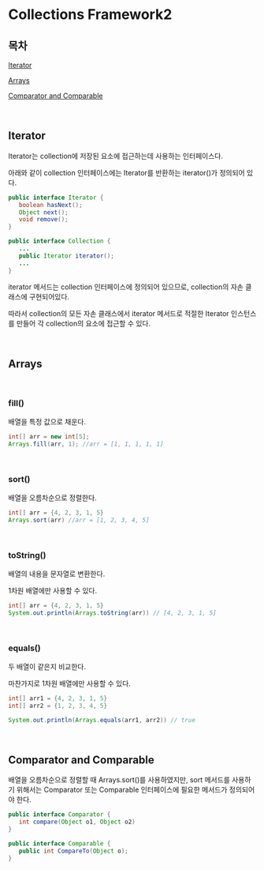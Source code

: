 # Collections Framework2

## 목차

[Iterator](#Iterator)

[Arrays](#Arrays)

[Comparator and Comparable](#Comparator-and-Comparable)

<br>

## Iterator

Iterator는 collection에 저장된 요소에 접근하는데 사용하는 인터페이스다.

아래와 같이 collection 인터페이스에는 Iterator를 반환하는 iterator()가 정의되어 있다.

```JAVA
public interface Iterator {
   boolean hasNext();
   Object next();
   void remove();
}

public interface Collection {
   ...
   public Iterator iterator();
   ...
}
```

iterator 메서드는 collection 인터페이스에 정의되어 있으므로, collection의 자손 클래스에 구현되어있다.

따라서 collection의 모든 자손 클래스에서 iterator 메서드로 적절한 Iterator 인스턴스를 만들어 각 collection의 요소에 접근할 수 있다.

<br>

## Arrays

<br>

### fill()

배열을 특정 값으로 채운다.

```JAVA
int[] arr = new int[5];
Arrays.fill(arr, 1); //arr = [1, 1, 1, 1, 1]
```

<br>

### sort()

배열을 오름차순으로 정렬한다.

```JAVA
int[] arr = {4, 2, 3, 1, 5}
Arrays.sort(arr) //arr = [1, 2, 3, 4, 5]
```

<br>

### toString()

배열의 내용을 문자열로 변환한다.

1차원 배열에만 사용할 수 있다.

```JAVA
int[] arr = {4, 2, 3, 1, 5}
System.out.println(Arrays.toString(arr)) // [4, 2, 3, 1, 5]
```

<br>

### equals()

두 배열이 같은지 비교한다.

마찬가지로 1차원 배열에만 사용할 수 있다.

```JAVA
int[] arr1 = {4, 2, 3, 1, 5}
int[] arr2 = {1, 2, 3, 4, 5}

System.out.println(Arrays.equals(arr1, arr2)) // true
```

<br>

## Comparator and Comparable

배열을 오름차순으로 정렬할 때 Arrays.sort()를 사용하였지만, sort 메서드를 사용하기 위해서는 Comparator 또는 Comparable 인터페이스에 필요한 메서드가 정의되어야 한다.

```JAVA
public interface Comparator {
   int compare(Object o1, Object o2)
}

public interface Comparable {
   public int CompareTo(Object o);
}
```
